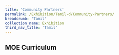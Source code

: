 ```yaml
---
title: 'Community Partners'
permalink: /Exhibition/Tamil-d/Community-Partners/
breadcrumb: 'Tamil'
collection_name: Exhibition
third_nav_title: 'Tamil'
---
```


## MOE Curriculum
